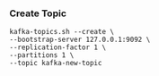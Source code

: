 ### Create Topic
```
kafka-topics.sh --create \
--bootstrap-server 127.0.0.1:9092 \
--replication-factor 1 \
--partitions 1 \
--topic kafka-new-topic
```